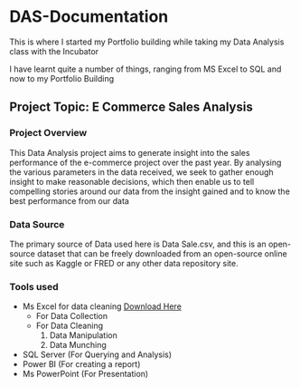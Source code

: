  # DAS-Documentation

This is where I started my Portfolio building while taking my Data Analysis class with the Incubator 
 
 I have learnt quite a number of things, ranging from MS Excel to SQL and now to my Portfolio Building 

 ## Project Topic: E Commerce Sales Analysis  

 ### Project Overview   

 This Data Analysis project aims to generate insight into the sales performance of the e-commerce project over the past year. By analysing the various parameters in the data received, we seek to gather enough insight to make reasonable decisions, which then enable us to tell compelling stories around our data from the insight gained and to know the best performance from our data

### Data Source
The primary source of Data used here is Data Sale.csv, and this is an open-source dataset that can be freely downloaded from an open-source online site such as Kaggle or FRED or any other data repository site.

### Tools used 
- Ms Excel for data cleaning [Download Here](https://www.microsoft.com/en/microsoft-365/excel?market=af)
   - For Data Collection
   - For Data Cleaning
     1. Data Manipulation
     2. Data Munching 
- SQL Server (For Querying and Analysis)
- Power BI (For creating a report)
- Ms PowerPoint (For Presentation)

  
